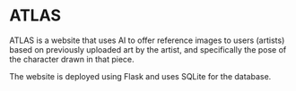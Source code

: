 # ATLAS
ATLAS is a website that uses AI to offer reference images to users (artists) based on previously uploaded art by the artist, and specifically the pose of the character drawn in that piece.

The website is deployed using Flask and uses SQLite for the database.
